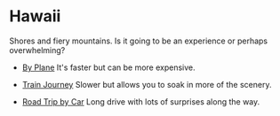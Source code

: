 # Hawaii
 Shores and fiery mountains. Is it going to be an experience or perhaps overwhelming?

* [By Plane](destination1) It's faster but can be more expensive.

* [Train Journey](destination2) Slower but allows you to soak in more of the scenery.

* [Road Trip by Car](destination3) Long drive with lots of surprises along the way.


